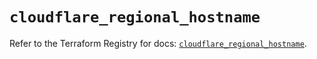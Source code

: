 # `cloudflare_regional_hostname`

Refer to the Terraform Registry for docs: [`cloudflare_regional_hostname`](https://registry.terraform.io/providers/cloudflare/cloudflare/5.11.0/docs/resources/regional_hostname).
